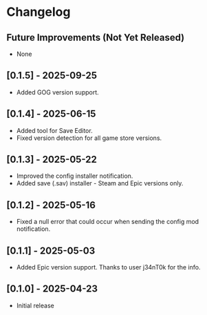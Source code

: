 # Changelog

## Future Improvements (Not Yet Released)

- None

## [0.1.5] - 2025-09-25

- Added GOG version support.

## [0.1.4] - 2025-06-15

- Added tool for Save Editor.
- Fixed version detection for all game store versions.

## [0.1.3] - 2025-05-22

- Improved the config installer notification. 
- Added save (.sav) installer - Steam and Epic versions only.

## [0.1.2] - 2025-05-16

- Fixed a null error that could occur when sending the config mod notification.

## [0.1.1] - 2025-05-03

- Added Epic version support. Thanks to user j34nT0k for the info.

## [0.1.0] - 2025-04-23

- Initial release
